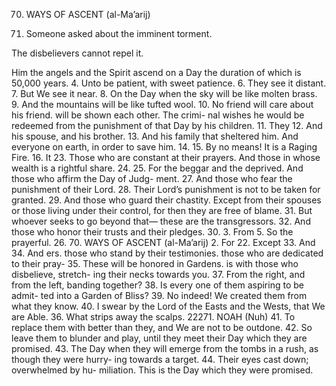 70. WAYS OF ASCENT (al-Ma’arij)

1. Someone asked about the imminent torment. 

The disbelievers cannot repel it.
<!-- Allah, Lord of the Ways of Ascent. -->
Him the angels and the Spirit ascend on a Day the duration of which is 50,000 years.
4. Unto be patient, with sweet patience.
6. They see it distant.
7. But We see it near.
8. On the Day when the sky will be like molten
brass.
9. And
the mountains will be like tufted wool.
10. No
friend will care about his friend.
will be shown each other. The crimi-
nal wishes he would be redeemed from the
punishment of that Day by his children.
11. They
12. And
his spouse, and his brother.
13. And
his family that sheltered him.
And everyone on earth, in order to save
him.
14.
15.
By no means! It is a Raging Fire.
16. It
23. Those
who are constant at their prayers.
And those in whose wealth is a rightful
share.
24.
25. For
the beggar and the deprived.
And those who affirm the Day of Judg-
ment.
27. And those who fear the punishment of
their Lord.
28. Their Lord’s punishment is not to be taken
for granted.
29. And
those who guard their chastity.
Except from their spouses or those living
under their control, for then they are free of
blame.
31. But whoever seeks to go beyond that—
these are the transgressors.
32. And those who honor their trusts and their
pledges.
30.
3. From
5. So
the prayerful.
26.
70. WAYS OF ASCENT
(al-Ma’arij)
2. For
22. Except
33. And
34. And
ers.
those who stand by their testimonies.
those who are dedicated to their pray-
35. These
will be honored in Gardens.
is with those who disbelieve, stretch-
ing their necks towards you.
37. From the right, and from the left, banding
together?
38. Is every one of them aspiring to be admit-
ted into a Garden of Bliss?
39. No indeed! We created them from what
they know.
40. I swear by the Lord of the Easts and the
Wests, that We are Able.
36. What
strips away the scalps.
22271. NOAH (Nuh)
41. To
replace them with better than they, and
We are not to be outdone.
42. So leave them to blunder and play, until
they meet their Day which they are promised.
43. The Day when they will emerge from the
tombs in a rush, as though they were hurry-
ing towards a target.
44. Their eyes cast down; overwhelmed by hu-
miliation. This is the Day which they were
promised.


